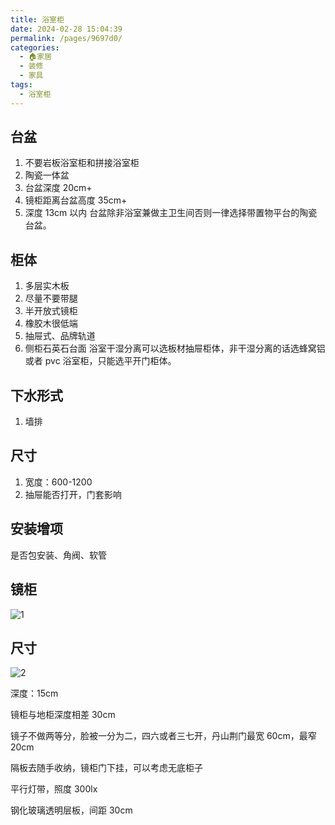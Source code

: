 ```yaml
---
title: 浴室柜
date: 2024-02-28 15:04:39
permalink: /pages/9697d0/
categories:
  - 🏠家居
  - 装修
  - 家具
tags:
  - 浴室柜
---
```

## 台盆
1. 不要岩板浴室柜和拼接浴室柜
2. 陶瓷一体盆
3. 台盆深度 20cm+
4. 镜柜距离台盆高度 35cm+
5. 深度 13cm 以内
 台盆除非浴室兼做主卫生间否则一律选择带置物平台的陶瓷台盆。

## 柜体
1. 多层实木板
2. 尽量不要带腿
3. 半开放式镜柜
4. 橡胶木很低端
5. 抽屉式、品牌轨道
6. 侧柜石英石台面
浴室干湿分离可以选板材抽屉柜体，非干湿分离的话选蜂窝铝或者 pvc 浴室柜，只能选平开门柜体。

## 下水形式

1. 墙排

## 尺寸

1. 宽度：600-1200
2. 抽屉能否打开，门套影响

## 安装增项
是否包安装、角阀、软管

## 镜柜

![1](https://pic.imgdb.cn/item/6639882b0ea9cb1403a6d4d2.png)

## 尺寸

![2](https://pic.imgdb.cn/item/6639885b0ea9cb1403a73b7d.png)

深度：15cm

镜柜与地柜深度相差 30cm

镜子不做两等分，脸被一分为二，四六或者三七开，丹山荆门最宽 60cm，最窄 20cm

隔板去随手收纳，镜柜门下挂，可以考虑无底柜子

平行灯带，照度 300lx

钢化玻璃透明层板，间距 30cm
